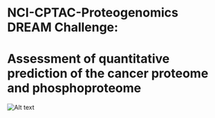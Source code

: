 # NCI-CPTAC-Proteogenomics DREAM Challenge: 
# Assessment of quantitative prediction of the cancer proteome and phosphoproteome


![Alt text](https://github.com/Sage-Bionetworks/NCI-CPTAC-Challenge/blob/master/image/SC_2_3.png)
